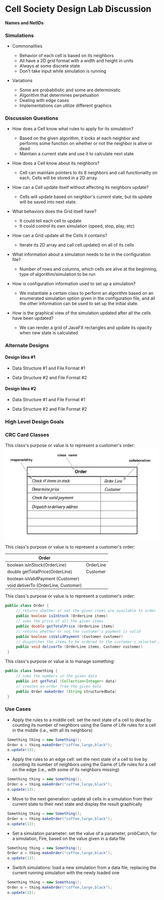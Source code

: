 # Cell Society Design Lab Discussion
#### Names and NetIDs


### Simulations

* Commonalities
  * Behavior of each cell is based on its neighbors
  * All have a 2D grid format with a width and height in units
  * Always at some discrete state
  * Don't take input while simulation is running

* Variations
  * Some are probabilistic and some are deterministic
  * Algorithm that determines perpetuation
  * Dealing with edge cases
  * Implementations can utilize different graphics


### Discussion Questions

* How does a Cell know what rules to apply for its simulation?
  * Based on the given algorithm, it looks at each neighbor and performs some function
  on whether or not the neighbor is alive or dead
  * Maintain a current state and use it to calculate next state

* How does a Cell know about its neighbors?
  * Cell can maintain pointers to its 8 neighbors and call functionality
  on each. Cells will be stored in a 2D array.

* How can a Cell update itself without affecting its neighbors update?
  * Cells will update based on neighbor's current state, but its update
  will be saved into next state.

* What behaviors does the Grid itself have?
  * It could tell each cell to update
  * It could control its own simulation (speed, stop, play, etc)

* How can a Grid update all the Cells it contains?
  * Iterate its 2D array and call cell.update() on all of its cells

* What information about a simulation needs to be in the configuration file?
  * Number of rows and columns, which cells are alive at the beginning,
  type of algorithm/simulation to be run

* How is configuration information used to set up a simulation?
  * We instantiate a certain class to perform an algorithm based on
  an enumerated simulation option given in the configuration file, and
  all the other information can be used to set up the initial state.

* How is the graphical view of the simulation updated after all the cells have been updated?
  * We can render a grid of JavaFX rectangles and update its opacity when
  new state is calculated



### Alternate Designs

#### Design Idea #1

* Data Structure #1 and File Format #1

* Data Structure #2 and File Format #2


#### Design Idea #2

* Data Structure #1 and File Format #1

* Data Structure #2 and File Format #2



### High Level Design Goals



### CRC Card Classes

This class's purpose or value is to represent a customer's order:
![Order Class CRC Card](images/order_crc_card.png "Order Class")


This class's purpose or value is to represent a customer's order:

|Order| |
|---|---|
|boolean isInStock(OrderLine)         |OrderLine|
|double getTotalPrice(OrderLine)      |Customer|
|boolean isValidPayment (Customer)    | |
|void deliverTo (OrderLine, Customer) | |


This class's purpose or value is to represent a customer's order:
```java
public class Order {
     // returns whether or not the given items are available to order
     public boolean isInStock (OrderLine items)
     // sums the price of all the given items
     public double getTotalPrice (OrderLine items)
     // returns whether or not the customer's payment is valid
     public boolean isValidPayment (Customer customer)
     // dispatches the items to be ordered to the customer's selected address
     public void deliverTo (OrderLine items, Customer customer)
 }
 ```


This class's purpose or value is to manage something:
```java
public class Something {
     // sums the numbers in the given data
     public int getTotal (Collection<Integer> data)
	 // creates an order from the given data
     public Order makeOrder (String structuredData)
 }
```


### Use Cases

* Apply the rules to a middle cell: set the next state of a cell to dead by counting its number of neighbors using the Game of Life rules for a cell in the middle (i.e., with all its neighbors)
```java
 Something thing = new Something();
 Order o = thing.makeOrder("coffee,large,black");
 o.update(13);
```

* Apply the rules to an edge cell: set the next state of a cell to live by counting its number of neighbors using the Game of Life rules for a cell on the edge (i.e., with some of its neighbors missing)
```java
 Something thing = new Something();
 Order o = thing.makeOrder("coffee,large,black");
 o.update(13);
```

* Move to the next generation: update all cells in a simulation from their current state to their next state and display the result graphically
```java
 Something thing = new Something();
 Order o = thing.makeOrder("coffee,large,black");
 o.update(13);
```

* Set a simulation parameter: set the value of a parameter, probCatch, for a simulation, Fire, based on the value given in a data file
```java
 Something thing = new Something();
 Order o = thing.makeOrder("coffee,large,black");
 o.update(13);
```

* Switch simulations: load a new simulation from a data file, replacing the current running simulation with the newly loaded one
```java
 Something thing = new Something();
 Order o = thing.makeOrder("coffee,large,black");
 o.update(13);
```